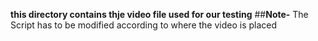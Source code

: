 **this directory contains thje video file used for our testing**
##**Note-**
The Script has to be modified according to where the video is placed 
